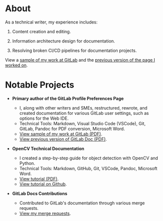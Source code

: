 # About 

As a technical writer, my experience includes:

1. Content creation and editing.

2. Information architecture design for documentation.

3. Resolving broken CI/CD pipelines for documentation projects.

View a [sample of my work at GitLab](https://drive.google.com/file/d/1PdCjoOhWA09tjMIOXxCYRIw_IinNkFlP/view?usp=sharing) and the [previous version of the page I worked on](https://drive.google.com/file/d/1wnEYDtvtqUdvyXOx7uBmJXtDsHPeH5wo/view?usp=drive_link).

# Notable Projects

- **Primary author of the GitLab Profile Preferences Page**
   - I, along with other writers and SMEs, restructured, rewrote, and created documentation for various GitLab user settings, such as options for the Web IDE.
   - Technical Tools: Markdown, Visual Studio Code (VSCode), Git, GitLab, Pandoc for PDF conversion, Microsoft Word.
   - [View sample of my work at GitLab (PDF)](https://github.com/akltech/Technical-Writing/blob/5b2ee3879d2c6d204c025899119adc785c94e97f/Profile%20preferences%20GitLab.pdf).
   - [View previous version of GitLab Doc (PDF)](https://drive.google.com/file/d/1wnEYDtvtqUdvyXOx7uBmJXtDsHPeH5wo/view?usp=drive_link).

- **OpenCV Technical Documentation**
   - I created a step-by-step guide for object detection with OpenCV and Python.
   - Technical Tools: Markdown, GitHub, Git, VSCode, Pandoc, Microsoft Word.
   - [View tutorial (PDF)](opencv-tutorial.pdf).
   - [View tutorial on Github](https://github.com/akltech/Object-Detection/blob/main/README.md).

- **GitLab Docs Contributions**
   - Contributed to GitLab's documentation through various merge requests.
   - [View my merge requests](https://gitlab.com/dashboard/merge_requests?scope=all&state=merged&assignee_username=alexandralicht0).

